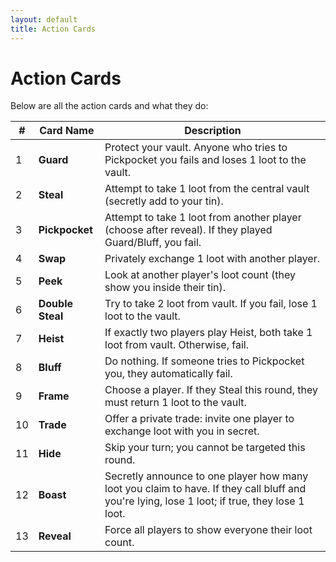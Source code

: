 ```yaml
---
layout: default
title: Action Cards
---
```


<link rel="stylesheet" href="/heist/assets/style.css">

# Action Cards

Below are all the action cards and what they do:

| #  | Card Name       | Description                                                                                          |
|----|----------------|------------------------------------------------------------------------------------------------------|
| 1  | **Guard**      | Protect your vault. Anyone who tries to Pickpocket you fails and loses 1 loot to the vault.          |
| 2  | **Steal**      | Attempt to take 1 loot from the central vault (secretly add to your tin).                           |
| 3  | **Pickpocket** | Attempt to take 1 loot from another player (choose after reveal). If they played Guard/Bluff, you fail. |
| 4  | **Swap**       | Privately exchange 1 loot with another player.                                                       |
| 5  | **Peek**       | Look at another player's loot count (they show you inside their tin).                                |
| 6  | **Double Steal** | Try to take 2 loot from vault. If you fail, lose 1 loot to the vault.                              |
| 7  | **Heist**      | If exactly two players play Heist, both take 1 loot from vault. Otherwise, fail.                     |
| 8  | **Bluff**      | Do nothing. If someone tries to Pickpocket you, they automatically fail.                             |
| 9  | **Frame**      | Choose a player. If they Steal this round, they must return 1 loot to the vault.                     |
| 10 | **Trade**      | Offer a private trade: invite one player to exchange loot with you in secret.                        |
| 11 | **Hide**       | Skip your turn; you cannot be targeted this round.                                                   |
| 12 | **Boast**      | Secretly announce to one player how many loot you claim to have. If they call bluff and you're lying, lose 1 loot; if true, they lose 1 loot. |
| 13 | **Reveal**     | Force all players to show everyone their loot count.                                                 |
